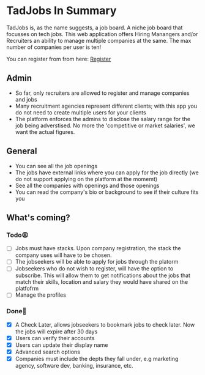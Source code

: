 # TadJobs In Summary

TadJobs is, as the name suggests, a job board. A niche job board that focusses on tech jobs. This web application offers Hiring Manangers and/or Recruiters an ability to manage multiple companies at the same. The max number of companies per user is ten!

You can register from from here: [Register](https://tadjobs.vercel.app/auth/register)

## Admin

- So far, only recruiters are allowed to register and manage companies and jobs
- Many recruitment agencies represent different clients; with this app you do not need to create multiple users for your clients
- The platform enforces the admins to disclose the salary range for the job being adverstised. No more the 'competitive or market salaries', we want the actual figures.

## General

- You can see all the job openings
- The jobs have external links where you can apply for the job directly (we do not support applying on the platform at the momemt)
- See all the companies with openings and those openings
- You can read the company's bio or background to see if their culture fits you

## What's coming?

### Todo😩

- [ ] Jobs must have stacks. Upon company registration, the stack the company uses will have to be chosen.
- [ ] The jobseekers will be able to apply for jobs through the platorm
- [ ] Jobseekers who do not wish to register, will have the option to subscribe. This will allow them to get notifications about the jobs that match their skills, location and salary they would have shared on the platfofrm
- [ ] Manage the profiles

### Done🚀

- [x] A Check Later, allows jobseekers to bookmark jobs to check later. Now the jobs will expire after 30 days
- [x] Users can verify their accounts
- [x] Users can update their display name
- [x] Advanced search options
- [x] Companies must include the depts they fall under, e.g marketing agency, software dev, banking, insurance, etc.
